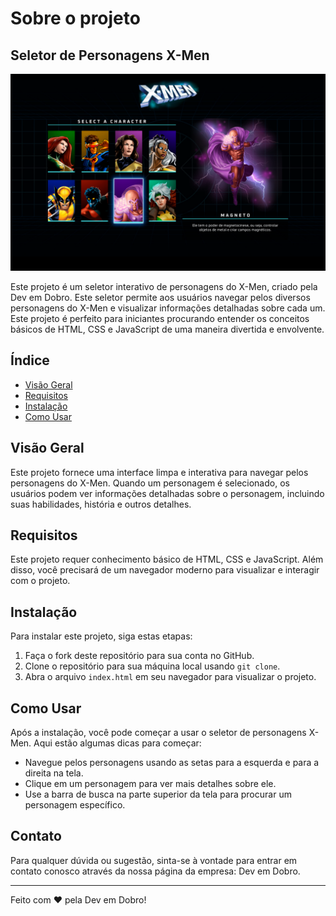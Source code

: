 
# Sobre o projeto
## Seletor de Personagens X-Men
![Seletor de personagens X-Men](capa.png)

Este projeto é um seletor interativo de personagens do X-Men, criado pela Dev em Dobro. Este seletor permite aos usuários navegar pelos diversos personagens do X-Men e visualizar informações detalhadas sobre cada um. Este projeto é perfeito para iniciantes procurando entender os conceitos básicos de HTML, CSS e JavaScript de uma maneira divertida e envolvente.

## Índice

- [Visão Geral](#visão-geral)
- [Requisitos](#requisitos)
- [Instalação](#instalação)
- [Como Usar](#como-usar)

## Visão Geral

Este projeto fornece uma interface limpa e interativa para navegar pelos personagens do X-Men. Quando um personagem é selecionado, os usuários podem ver informações detalhadas sobre o personagem, incluindo suas habilidades, história e outros detalhes.

## Requisitos

Este projeto requer conhecimento básico de HTML, CSS e JavaScript. Além disso, você precisará de um navegador moderno para visualizar e interagir com o projeto.

## Instalação

Para instalar este projeto, siga estas etapas:

1. Faça o fork deste repositório para sua conta no GitHub.
2. Clone o repositório para sua máquina local usando `git clone`.
3. Abra o arquivo `index.html` em seu navegador para visualizar o projeto.

## Como Usar

Após a instalação, você pode começar a usar o seletor de personagens X-Men. Aqui estão algumas dicas para começar:

- Navegue pelos personagens usando as setas para a esquerda e para a direita na tela.
- Clique em um personagem para ver mais detalhes sobre ele.
- Use a barra de busca na parte superior da tela para procurar um personagem específico.

## Contato

Para qualquer dúvida ou sugestão, sinta-se à vontade para entrar em contato conosco através da nossa página da empresa: Dev em Dobro.

---

Feito com ❤️ pela Dev em Dobro!
